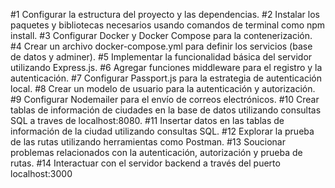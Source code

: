 #1 Configurar la estructura del proyecto y las dependencias.
#2 Instalar los paquetes y bibliotecas necesarios usando comandos de terminal como npm install.
#3 Configurar Docker y Docker Compose para la contenerización.
#4 Crear un archivo docker-compose.yml para definir los servicios (base de datos y adminer).
#5 Implementar la funcionalidad básica del servidor utilizando Express.js.
#6 Agregar funciones middleware para el registro y la autenticación.
#7 Configurar Passport.js para la estrategia de autenticación local.
#8 Crear un modelo de usuario para la autenticación y autorización.
#9 Configurar Nodemailer para el envío de correos electrónicos.
#10 Crear tablas de información de ciudades en la base de datos utilizando consultas SQL a traves de localhost:8080.
#11 Insertar datos en las tablas de información de la ciudad utilizando consultas SQL.
#12 Explorar la prueba de las rutas utilizando herramientas como Postman.
#13 Soucionar problemas relacionados con la autenticación, autorización y prueba de rutas.
#14 Interactuar con el servidor backend a través del puerto localhost:3000


